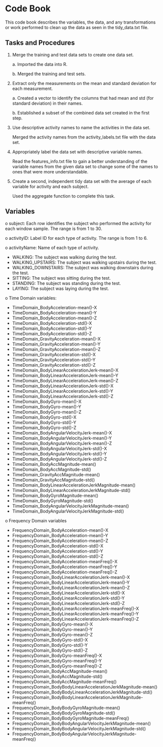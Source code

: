 # Code Book

This code book describes the variables, the data, and any transformations or work performed to clean up the data as seen in the tidy_data.txt file.

## Tasks and Procedures
1. Merge the training and test data sets to create one data set.
   
   a. Imported the data into R.
         
   b. Merged the training and test sets.
   
2. Extract only the measurements on the mean and standard deviation for each measurement.

   a. Created a vector to identify the columns that had mean and std (for standard deviation) in their names.
   
   b. Established a subset of the combined data set created in the first step.
   
3. Use descriptive activity names to name the activities in the data set.

   Merged the activity names from the activity_labels.txt file with the data set.
   
4. Appropriately label the data set with descriptive variable names.
   
   Read the features_info.txt file to gain a better understanding of the variable names from the given data set to change some of the names to ones that were more understandable.
   
5. Create a second, independent tidy data set with the average of each variable for activity and each subject.

   Used the aggregate function to complete this task.
   
## Variables

o subject: Each row identifies the subject who performed the activity for each window sample. The range is from 1 to 30.

o activityID: Label ID for each type of activity. The range is from 1 to 6.

o activityName: Name of each type of activity.

  - WALKING: The subject was walking during the test.
  - WALKING_UPSTAIRS: The subject was walking upstairs during the test.
  - WALKING_DOWNSTAIRS: The subject was walking downstairs during the test.
  - SITTING: The subject was sitting during the test.
  - STANDING: The subject was standing during the test.
  - LAYING: The subject was laying during the test.

o Time Domain variables:

  - TimeDomain_BodyAcceleration-mean()-X
  - TimeDomain_BodyAcceleration-mean()-Y                 
  - TimeDomain_BodyAcceleration-mean()-Z                 
  - TimeDomain_BodyAcceleration-std()-X                  
  - TimeDomain_BodyAcceleration-std()-Y                  
  - TimeDomain_BodyAcceleration-std()-Z                  
  - TimeDomain_GravityAcceleration-mean()-X              
  - TimeDomain_GravityAcceleration-mean()-Y              
  - TimeDomain_GravityAcceleration-mean()-Z              
  - TimeDomain_GravityAcceleration-std()-X               
  - TimeDomain_GravityAcceleration-std()-Y               
  - TimeDomain_GravityAcceleration-std()-Z               
  - TimeDomain_BodyLinearAccelerationJerk-mean()-X       
  - TimeDomain_BodyLinearAccelerationJerk-mean()-Y       
  - TimeDomain_BodyLinearAccelerationJerk-mean()-Z       
  - TimeDomain_BodyLinearAccelerationJerk-std()-X        
  - TimeDomain_BodyLinearAccelerationJerk-std()-Y        
  - TimeDomain_BodyLinearAccelerationJerk-std()-Z        
  - TimeDomain_BodyGyro-mean()-X         
  - TimeDomain_BodyGyro-mean()-Y                         
  - TimeDomain_BodyGyro-mean()-Z                         
  - TimeDomain_BodyGyro-std()-X                          
  - TimeDomain_BodyGyro-std()-Y                          
  - TimeDomain_BodyGyro-std()-Z                          
  - TimeDomain_BodyAngularVelocityJerk-mean()-X
  - TimeDomain_BodyAngularVelocityJerk-mean()-Y          
  - TimeDomain_BodyAngularVelocityJerk-mean()-Z          
  - TimeDomain_BodyAngularVelocityJerk-std()-X           
  - TimeDomain_BodyAngularVelocityJerk-std()-Y           
  - TimeDomain_BodyAngularVelocityJerk-std()-Z           
  - TimeDomain_BodyAccMagnitude-mean()            
  - TimeDomain_BodyAccMagnitude-std()                    
  - TimeDomain_GravityAccMagnitude-mean()                
  - TimeDomain_GravityAccMagnitude-std()                
  - TimeDomain_BodyLinearAccelerationJerkMagnitude-mean()
  - TimeDomain_BodyLinearAccelerationJerkMagnitude-std() 
  - TimeDomain_BodyGyroMagnitude-mean()  
  - TimeDomain_BodyGyroMagnitude-std()                   
  - TimeDomain_BodyAngularVelocityJerkMagnitude-mean()
  - TimeDomain_BodyAngularVelocityJerkMagnitude-std()
  
o Frequency Domain variables
  - FrequencyDomain_BodyAcceleration-mean()-X                          
  - FrequencyDomain_BodyAcceleration-mean()-Y                          
  - FrequencyDomain_BodyAcceleration-mean()-Z                          
  - FrequencyDomain_BodyAcceleration-std()-X                           
  - FrequencyDomain_BodyAcceleration-std()-Y                           
  - FrequencyDomain_BodyAcceleration-std()-Z                           
  - FrequencyDomain_BodyAcceleration-meanFreq()-X                      
  - FrequencyDomain_BodyAcceleration-meanFreq()-Y                      
  - FrequencyDomain_BodyAcceleration-meanFreq()-Z                      
  - FrequencyDomain_BodyLinearAccelerationJerk-mean()-X                
  - FrequencyDomain_BodyLinearAccelerationJerk-mean()-Y                
  - FrequencyDomain_BodyLinearAccelerationJerk-mean()-Z                
  - FrequencyDomain_BodyLinearAccelerationJerk-std()-X                 
  - FrequencyDomain_BodyLinearAccelerationJerk-std()-Y                 
  - FrequencyDomain_BodyLinearAccelerationJerk-std()-Z                 
  - FrequencyDomain_BodyLinearAccelerationJerk-meanFreq()-X            
  - FrequencyDomain_BodyLinearAccelerationJerk-meanFreq()-Y            
  - FrequencyDomain_BodyLinearAccelerationJerk-meanFreq()-Z            
  - FrequencyDomain_BodyGyro-mean()-X                                  
  - FrequencyDomain_BodyGyro-mean()-Y                                  
  - FrequencyDomain_BodyGyro-mean()-Z                                  
  - FrequencyDomain_BodyGyro-std()-X                                   
  - FrequencyDomain_BodyGyro-std()-Y                                   
  - FrequencyDomain_BodyGyro-std()-Z                                   
  - FrequencyDomain_BodyGyro-meanFreq()-X                              
  - FrequencyDomain_BodyGyro-meanFreq()-Y                              
  - FrequencyDomain_BodyGyro-meanFreq()-Z                              
  - FrequencyDomain_BodyAccMagnitude-mean()                            
  - FrequencyDomain_BodyAccMagnitude-std()                             
  - FrequencyDomain_BodyAccMagnitude-meanFreq()                        
  - FrequencyDomain_BodyBodyLinearAccelerationJerkMagnitude-mean()     
  - FrequencyDomain_BodyBodyLinearAccelerationJerkMagnitude-std()      
  - FrequencyDomain_BodyBodyLinearAccelerationJerkMagnitude-meanFreq() 
  - FrequencyDomain_BodyBodyGyroMagnitude-mean()                       
  - FrequencyDomain_BodyBodyGyroMagnitude-std()                        
  - FrequencyDomain_BodyBodyGyroMagnitude-meanFreq()                   
  - FrequencyDomain_BodyBodyAngularVelocityJerkMagnitude-mean()        
  - FrequencyDomain_BodyBodyAngularVelocityJerkMagnitude-std()         
  - FrequencyDomain_BodyBodyAngularVelocityJerkMagnitude-meanFreq() 
